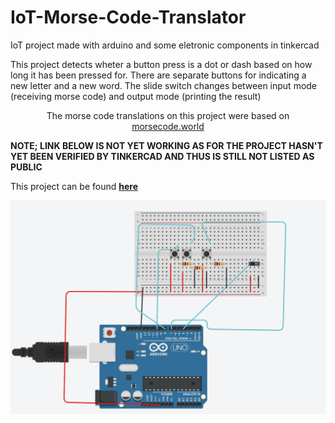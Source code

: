 # IoT-Morse-Code-Translator
<p>IoT project made with arduino and some eletronic components in tinkercad</p>
<p>This project detects wheter a button press is a dot or dash based on how long it has been pressed for. There are separate buttons for indicating a new letter and a new word. The slide switch changes between input mode (receiving morse code) and output mode (printing the result)</p>
<p style="text-align: center;">The morse code translations on this project were based on <a href="https://morsecode.world/international/morse2.html">morsecode.world</a></p>
<p><strong>NOTE; LINK BELOW IS NOT YET WORKING AS FOR THE PROJECT HASN'T YET BEEN VERIFIED BY TINKERCAD AND THUS IS STILL NOT LISTED AS PUBLIC</strong></p>
<p>This project can be found <strong><a href="https://www.tinkercad.com/things/hOtkFeLoZGN-morse-to-text">here</a></strong></p>
<img src="Screenshot from 2024-09-26 12-23-03.png">
